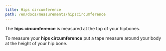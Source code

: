 ```yaml
---
title: Hips circumference
path: /en/docs/measurements/hipscircumference
---
```


The **hips circumference** is measured at the top of your hipbones.

To measure your **hips circumference** put a tape measure around your body at the height
of your hip bone.
